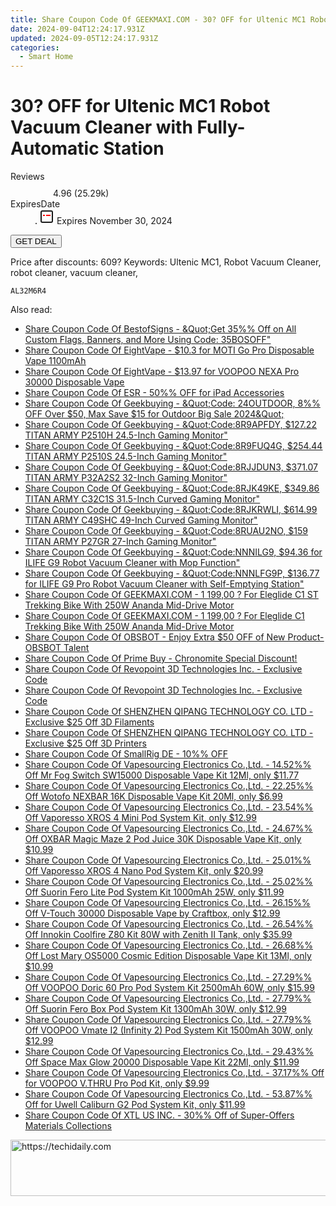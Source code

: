 ```yaml
---
title: Share Coupon Code Of GEEKMAXI.COM - 30? OFF for Ultenic MC1 Robot Vacuum Cleaner with Fully-Automatic Station
date: 2024-09-04T12:24:17.931Z
updated: 2024-09-05T12:24:17.931Z
categories:
  - Smart Home
---
```



<main class="px-4 py-6 sm:p-6 md:px-8 md:py-10">
  <div class="mx-auto grid max-w-4xl grid-cols-1">
    <div class="relative col-start-1 row-start-1 flex flex-col-reverse rounded-lg bg-gradient-to-t from-black/75 via-black/0 p-3 sm:row-start-2 sm:bg-none sm:p-0 lg:row-start-1">
      <h1 class="mt-1 text-lg font-semibold text-white sm:text-slate-900 md:text-2xl dark:sm:text-white">30? OFF for Ultenic MC1 Robot Vacuum Cleaner with Fully-Automatic Station</h1>
    </div>
        <dl class="row-start-2 mt-4 flex items-center text-xs font-medium sm:row-start-3 sm:mt-1 md:mt-2.5 lg:row-start-2">
      <dt class="sr-only">Reviews</dt>
      <dd class="flex items-center text-indigo-600 dark:text-indigo-400">
        <svg width="24" height="24" fill="none" aria-hidden="true" class="mr-1 stroke-current dark:stroke-indigo-500">
          <path d="m12 5 2 5h5l-4 4 2.103 5L12 16l-5.103 3L9 14l-4-4h5l2-5Z" stroke-width="2" stroke-linecap="round" stroke-linejoin="round" />
        </svg>
        <span>4.96 <span class="font-normal text-slate-400">(25.29k)</span></span>
      </dd>
      <dt class="sr-only">ExpiresDate</dt>
      <dd class="flex items-center">
        <svg width="2" height="2" aria-hidden="true" fill="currentColor" class="mx-3 text-slate-300">
          <circle cx="1" cy="1" r="1" />
        </svg>
        <svg width="24" height="24" viewBox="0 0 24 24" fill="none" stroke="currentColor" stroke-width="2">
          <rect x="3" y="3" width="18" height="18" rx="2" fill="#fff" />
          <path d="M6 10L18 10" stroke="red" stroke-width="2" fill="none" />
          <path d="M10 6L10 18" stroke="#fff" stroke-width="2" fill="none" />
        </svg>
        Expires November 30, 2024      </dd>
    </dl>
    <div class="col-start-1 row-start-3 mt-4 self-center sm:col-start-2 sm:row-span-2 sm:row-start-2 sm:mt-0 lg:col-start-1 lg:row-start-3 lg:row-end-4 lg:mt-6">
      <button type="button" onClick="javascript:window.open(decodeURIComponent('https%3A%2F%2Fwww.shareasale.com%2Fu.cfm%3Fd%3D1123280%26m%3D77450%26u%3D4338022'), '_blank');void(0);" class="rounded-lg bg-red-600 px-3 py-2 text-sm font-medium leading-6 text-white">GET DEAL</button>
    </div>
    <p class="col-start-1 mt-4 text-sm leading-6 sm:col-span-2 lg:col-span-1 lg:row-start-4 lg:mt-6 dark:text-slate-400">Price after discounts: 609? Keywords: Ultenic MC1, Robot Vacuum Cleaner, robot cleaner, vacuum cleaner,</p>
    <p class="mt-4">
      <code class="bg-purple-900 p-4 text-sm font-bold tracking-widest text-white">AL32M6R4</code>
    </p>
  </div>
</main>
<span class="atpl-alsoreadstyle">Also read:</span>
<div><ul>
<li><a href="https://coupons.techidaily.com/coupon-1087095-share-63219-sale/"><u>Share Coupon Code Of BestofSigns - &Quot;Get 35%% Off on All Custom Flags, Banners, and More Using Code: 35BOSOFF&quot;</u></a></li>
<li><a href="https://coupons.techidaily.com/coupon-1229479-share-59344-sale/"><u>Share Coupon Code Of EightVape - $10.3 for MOTI Go Pro Disposable Vape 1100mAh</u></a></li>
<li><a href="https://coupons.techidaily.com/coupon-1229509-share-59344-sale/"><u>Share Coupon Code Of EightVape - $13.97 for VOOPOO NEXA Pro 30000 Disposable Vape</u></a></li>
<li><a href="https://coupons.techidaily.com/coupon-985312-share-80610-sale/"><u>Share Coupon Code Of ESR - 50%% OFF for iPad Accessories</u></a></li>
<li><a href="https://coupons.techidaily.com/coupon-1229665-share-38812-sale/"><u>Share Coupon Code Of Geekbuying - &Quot;Code: 24OUTDOOR, 8%% OFF Over $50, Max Save $15 for Outdoor Big Sale 2024&Quot;</u></a></li>
<li><a href="https://coupons.techidaily.com/coupon-1229501-share-38812-sale/"><u>Share Coupon Code Of Geekbuying - &Quot;Code:8R9APFDY, $127.22 TITAN ARMY P2510H 24.5-Inch Gaming Monitor&quot;</u></a></li>
<li><a href="https://coupons.techidaily.com/coupon-1229498-share-38812-sale/"><u>Share Coupon Code Of Geekbuying - &Quot;Code:8R9FUQ4G, $254.44 TITAN ARMY P2510S 24.5-Inch Gaming Monitor&quot;</u></a></li>
<li><a href="https://coupons.techidaily.com/coupon-1229502-share-38812-sale/"><u>Share Coupon Code Of Geekbuying - &Quot;Code:8RJJDUN3, $371.07 TITAN ARMY P32A2S2 32-Inch Gaming Monitor&quot;</u></a></li>
<li><a href="https://coupons.techidaily.com/coupon-1229500-share-38812-sale/"><u>Share Coupon Code Of Geekbuying - &Quot;Code:8RJK49KE, $349.86 TITAN ARMY C32C1S 31.5-Inch Curved Gaming Monitor&quot;</u></a></li>
<li><a href="https://coupons.techidaily.com/coupon-1229503-share-38812-sale/"><u>Share Coupon Code Of Geekbuying - &Quot;Code:8RJKRWLI, $614.99 TITAN ARMY C49SHC 49-Inch Curved Gaming Monitor&quot;</u></a></li>
<li><a href="https://coupons.techidaily.com/coupon-1229499-share-38812-sale/"><u>Share Coupon Code Of Geekbuying - &Quot;Code:8RUAU2NO, $159 TITAN ARMY P27GR 27-Inch Gaming Monitor&quot;</u></a></li>
<li><a href="https://coupons.techidaily.com/coupon-1229044-share-38812-sale/"><u>Share Coupon Code Of Geekbuying - &Quot;Code:NNNILG9, $94.36 for ILIFE G9 Robot Vacuum Cleaner with Mop Function&quot;</u></a></li>
<li><a href="https://coupons.techidaily.com/coupon-1229047-share-38812-sale/"><u>Share Coupon Code Of Geekbuying - &Quot;Code:NNNLFG9P, $136.77 for ILIFE G9 Pro Robot Vacuum Cleaner with Self-Emptying Station&quot;</u></a></li>
<li><a href="https://coupons.techidaily.com/coupon-1107169-share-77450-sale/"><u>Share Coupon Code Of GEEKMAXI.COM - 1 199,00 ? For Eleglide C1 ST Trekking Bike With 250W Ananda Mid-Drive Motor</u></a></li>
<li><a href="https://coupons.techidaily.com/coupon-1107168-share-77450-sale/"><u>Share Coupon Code Of GEEKMAXI.COM - 1 199,00 ? For Eleglide C1 Trekking Bike With 250W Ananda Mid-Drive Motor</u></a></li>
<li><a href="https://coupons.techidaily.com/coupon-1228959-share-114666-sale/"><u>Share Coupon Code Of OBSBOT - Enjoy Extra $50 OFF of New Product- OBSBOT Talent</u></a></li>
<li><a href="https://coupons.techidaily.com/coupon-1228829-share-96806-sale/"><u>Share Coupon Code Of Prime Buy - Chronomite Special Discount!</u></a></li>
<li><a href="https://coupons.techidaily.com/coupon-1229518-share-113735-sale/"><u>Share Coupon Code Of Revopoint 3D Technologies Inc. - Exclusive Code</u></a></li>
<li><a href="https://coupons.techidaily.com/coupon-1229520-share-113735-sale/"><u>Share Coupon Code Of Revopoint 3D Technologies Inc. - Exclusive Code</u></a></li>
<li><a href="https://coupons.techidaily.com/coupon-1228963-share-144807-sale/"><u>Share Coupon Code Of SHENZHEN QIPANG TECHNOLOGY CO. LTD - Exclusive $25 Off 3D Filaments</u></a></li>
<li><a href="https://coupons.techidaily.com/coupon-1228965-share-144807-sale/"><u>Share Coupon Code Of SHENZHEN QIPANG TECHNOLOGY CO. LTD - Exclusive $25 Off 3D Printers</u></a></li>
<li><a href="https://coupons.techidaily.com/coupon-1079073-share-110294-sale/"><u>Share Coupon Code Of SmallRig DE - 10%% OFF</u></a></li>
<li><a href="https://coupons.techidaily.com/coupon-1100828-share-90958-sale/"><u>Share Coupon Code Of Vapesourcing Electronics Co.,Ltd. - 14.52%% Off Mr Fog Switch SW15000 Disposable Vape Kit 12Ml, only $11.77</u></a></li>
<li><a href="https://coupons.techidaily.com/coupon-1109763-share-90958-sale/"><u>Share Coupon Code Of Vapesourcing Electronics Co.,Ltd. - 22.25%% Off Wotofo NEXBAR 16K Disposable Vape Kit 20Ml, only $6.99</u></a></li>
<li><a href="https://coupons.techidaily.com/coupon-1106333-share-90958-sale/"><u>Share Coupon Code Of Vapesourcing Electronics Co.,Ltd. - 23.54%% Off Vaporesso XROS 4 Mini Pod System Kit, only $12.99</u></a></li>
<li><a href="https://coupons.techidaily.com/coupon-1112225-share-90958-sale/"><u>Share Coupon Code Of Vapesourcing Electronics Co.,Ltd. - 24.67%% Off OXBAR Magic Maze 2 Pod Juice 30K Disposable Vape Kit, only $10.99</u></a></li>
<li><a href="https://coupons.techidaily.com/coupon-1229486-share-90958-sale/"><u>Share Coupon Code Of Vapesourcing Electronics Co.,Ltd. - 25.01%% Off Vaporesso XROS 4 Nano Pod System Kit, only $20.99</u></a></li>
<li><a href="https://coupons.techidaily.com/coupon-1229814-share-90958-sale/"><u>Share Coupon Code Of Vapesourcing Electronics Co.,Ltd. - 25.02%% Off Suorin Fero Lite Pod System Kit 1000mAh 25W, only $11.99</u></a></li>
<li><a href="https://coupons.techidaily.com/coupon-1228779-share-90958-sale/"><u>Share Coupon Code Of Vapesourcing Electronics Co.,Ltd. - 26.15%% Off V-Touch 30000 Disposable Vape by Craftbox, only $12.99</u></a></li>
<li><a href="https://coupons.techidaily.com/coupon-817186-share-90958-sale/"><u>Share Coupon Code Of Vapesourcing Electronics Co.,Ltd. - 26.54%% Off Innokin Coolfire Z80 Kit 80W with Zenith II Tank, only $35.99</u></a></li>
<li><a href="https://coupons.techidaily.com/coupon-1088335-share-90958-sale/"><u>Share Coupon Code Of Vapesourcing Electronics Co.,Ltd. - 26.68%% Off Lost Mary OS5000 Cosmic Edition Disposable Vape Kit 13Ml, only $10.99</u></a></li>
<li><a href="https://coupons.techidaily.com/coupon-1229487-share-90958-sale/"><u>Share Coupon Code Of Vapesourcing Electronics Co.,Ltd. - 27.29%% Off VOOPOO Doric 60 Pro Pod System Kit 2500mAh 60W, only $15.99</u></a></li>
<li><a href="https://coupons.techidaily.com/coupon-1229815-share-90958-sale/"><u>Share Coupon Code Of Vapesourcing Electronics Co.,Ltd. - 27.79%% Off Suorin Fero Box Pod System Kit 1300mAh 30W, only $12.99</u></a></li>
<li><a href="https://coupons.techidaily.com/coupon-1229485-share-90958-sale/"><u>Share Coupon Code Of Vapesourcing Electronics Co.,Ltd. - 27.79%% Off VOOPOO Vmate I2 (Infinity 2) Pod System Kit 1500mAh 30W, only $12.99</u></a></li>
<li><a href="https://coupons.techidaily.com/coupon-1116704-share-90958-sale/"><u>Share Coupon Code Of Vapesourcing Electronics Co.,Ltd. - 29.43%% Off Space Max Glow 20000 Disposable Vape Kit 22Ml, only $11.99</u></a></li>
<li><a href="https://coupons.techidaily.com/coupon-703702-share-90958-sale/"><u>Share Coupon Code Of Vapesourcing Electronics Co.,Ltd. - 37.17%% Off for VOOPOO V.THRU Pro Pod Kit, only $9.99</u></a></li>
<li><a href="https://coupons.techidaily.com/coupon-859214-share-90958-sale/"><u>Share Coupon Code Of Vapesourcing Electronics Co.,Ltd. - 53.87%% Off for Uwell Caliburn G2 Pod System Kit, only $11.99</u></a></li>
<li><a href="https://coupons.techidaily.com/coupon-1228812-share-106131-sale/"><u>Share Coupon Code Of XTL US INC. - 30%% Off of  Super-Offers Materials Collections</u></a></li>
</ul></div>

<ins class="adsbygoogle"
      style="display:block"
      data-ad-client="ca-pub-7571918770474297"
      data-ad-slot="8358498916"
      data-ad-format="auto"
      data-full-width-responsive="true"></ins>
<!-- affiliate ads begin -->
<a href="https://aligracehair.sjv.io/c/5597632/1938750/19272" target="_top" id="1938750">
  <img src="//a.impactradius-go.com/display-ad/19272-1938750" border="0" alt="https://techidaily.com" width="728" height="90"/>
</a>
<img height="0" width="0" src="https://aligracehair.sjv.io/i/5597632/1938750/19272" style="position:absolute;visibility:hidden;" border="0" />
<!-- affiliate ads end -->